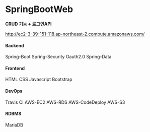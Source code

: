 # SpringBootWeb

**CRUD 기능 + 로그인API**

http://ec2-3-39-151-118.ap-northeast-2.compute.amazonaws.com/

#### Backend

Spring-Boot
Spring-Security Oauth2.0
Spring-Data
<br>

#### Frontend

HTML CSS Javascript
Bootstrap
<br>

#### DevOps

Travis CI
AWS-EC2
AWS-RDS
AWS-CodeDeploy
AWS-S3
<br>

#### RDBMS

MariaDB
